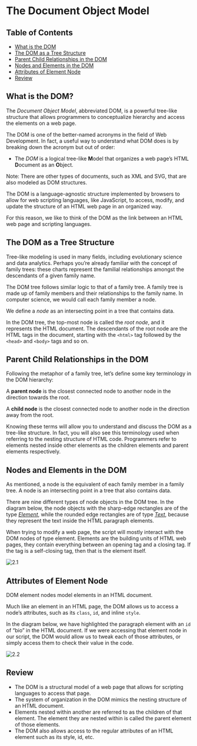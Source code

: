 # The Document Object Model

## Table of Contents
- [What is the DOM](#What-is-the-DOM)
- [The DOM as a Tree Structure](#The-DOM-as-a-Tree-Structure)
- [Parent Child Relationships in the DOM](#Parent-Child-Relationships-in-the-DOM)
- [Nodes and Elements in the DOM](#Nodes-and-Elements-in-the-DOM)
- [Attributes of Element Node](#Attributes-of-Element-Node)
- [Review](#Review)


## What is the DOM?

The *Document Object Model*, abbreviated DOM, is a powerful tree-like structure that allows programmers to conceptualize hierarchy and access the elements on a web page.

The DOM is one of the better-named acronyms in the field of Web Development. In fact, a useful way to understand what DOM does is by breaking down the acronym but out of order:

- The *DOM* is a logical tree-like **M**odel that organizes a web page’s HTML **D**ocument as an **O**bject.

Note: There are other types of documents, such as XML and SVG, that are also modeled as DOM structures.

The DOM is a language-agnostic structure implemented by browsers to allow for web scripting languages, like JavaScript, to access, modify, and update the structure of an HTML web page in an organized way.

For this reason, we like to think of the DOM as the link between an HTML web page and scripting languages.



## The DOM as a Tree Structure

Tree-like modeling is used in many fields, including evolutionary science and data analytics. Perhaps you’re already familiar with the concept of family trees: these charts represent the familial relationships amongst the descendants of a given family name.

The DOM tree follows similar logic to that of a family tree. A family tree is made up of family members and their relationships to the family name. In computer science, we would call each family member a node.

We define a *node* as an intersecting point in a tree that contains data.

In the DOM tree, the top-most node is called the *root node*, and it represents the HTML document. The descendants of the root node are the HTML tags in the document, starting with the `<html>` tag followed by the `<head>` and `<body>` tags and so on.



## Parent Child Relationships in the DOM

Following the metaphor of a family tree, let’s define some key terminology in the DOM hierarchy:

A **parent node** is the closest connected node to another node in the direction towards the root.

A **child node** is the closest connected node to another node in the direction away from the root.

Knowing these terms will allow you to understand and discuss the DOM as a tree-like structure. In fact, you will also see this terminology used when referring to the nesting structure of HTML code. Programmers refer to elements nested inside other elements as the children elements and parent elements respectively.



## Nodes and Elements in the DOM

As mentioned, a node is the equivalent of each family member in a family tree. A node is an intersecting point in a tree that also contains data.

There are nine different types of node objects in the DOM tree. In the diagram below, the node objects with the sharp-edge rectangles are of the type [*Element*](https://developer.mozilla.org/en-US/docs/Web/API/Element), while the rounded edge rectangles are of type [*Text*](https://developer.mozilla.org/en-US/docs/Web/API/Text), because they represent the text inside the HTML paragraph elements.

When trying to modify a web page, the script will mostly interact with the DOM nodes of type element. Elements are the building units of HTML web pages, they contain everything between an opening tag and a closing tag. If the tag is a self-closing tag, then that is the element itself.

<img src="/Users/liaoqt/Documents/GITHUB/Web-Programming/JS Websites/images/2.1.png" alt="2.1" style="zoom:100%;" class="center"/>



## Attributes of Element Node

DOM element nodes model elements in an HTML document.

Much like an element in an HTML page, the DOM allows us to access a node’s attributes, such as its `class`, `id`, and inline `style`.

In the diagram below, we have highlighted the paragraph element with an `id` of “bio” in the HTML document. If we were accessing that element node in our script, the DOM would allow us to tweak each of those attributes, or simply access them to check their value in the code.

<img src="/Users/liaoqt/Documents/GITHUB/Web-Programming/JS Websites/images/2.2.png" alt="2.2" style="zoom:100%;" />



## Review

- The DOM is a structural model of a web page that allows for scripting languages to access that page.
- The system of organization in the DOM mimics the nesting structure of an HTML document.
- Elements nested within another are referred to as the children of that element. The element they are nested within is called the parent element of those elements.
- The DOM also allows access to the regular attributes of an HTML element such as its style, id, etc.
